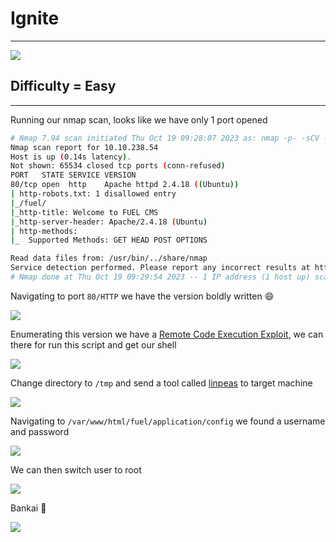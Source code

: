 # Ignite

***
![](https://tryhackme-images.s3.amazonaws.com/room-icons/676cb3273c613c9ba00688162efc0979.png)

## Difficulty = Easy 

***

Running our nmap scan, looks like we have only 1 port opened

```bash
# Nmap 7.94 scan initiated Thu Oct 19 09:28:07 2023 as: nmap -p- -sCV -T4 -v --min-rate=1000 -oN nmap.txt 10.10.238.54
Nmap scan report for 10.10.238.54
Host is up (0.14s latency).
Not shown: 65534 closed tcp ports (conn-refused)
PORT   STATE SERVICE VERSION
80/tcp open  http    Apache httpd 2.4.18 ((Ubuntu))
| http-robots.txt: 1 disallowed entry 
|_/fuel/
|_http-title: Welcome to FUEL CMS
|_http-server-header: Apache/2.4.18 (Ubuntu)
| http-methods: 
|_  Supported Methods: GET HEAD POST OPTIONS

Read data files from: /usr/bin/../share/nmap
Service detection performed. Please report any incorrect results at https://nmap.org/submit/ .
# Nmap done at Thu Oct 19 09:29:54 2023 -- 1 IP address (1 host up) scanned in 107.47 seconds
```


Navigating to port `80/HTTP` we have the version boldly written 😄


![](https://i.imgur.com/jia00yx.png)



Enumerating this version we have a [Remote Code Execution Exploit](https://github.com/ice-wzl/Fuel-1.4.1-RCE-Updated/blob/main/Fuel-Updated.py), we can there for run this script and get our shell


![](https://i.imgur.com/3tosjg3.png)

Change directory to `/tmp` and send a tool called [linpeas](https://github.com/carlospolop/PEASS-ng/tree/master/linPEAS) to target machine



![](https://i.imgur.com/MYQjonp.png)

Navigating to `/var/www/html/fuel/application/config` we found a username and password

![](https://i.imgur.com/IyTwp71.png)


We can then switch user to root


![](https://i.imgur.com/FD6Mxgn.png)

Bankai 🎎


![](https://i.pinimg.com/originals/37/72/7b/37727b94893310b00a4420c709583369.gif)


